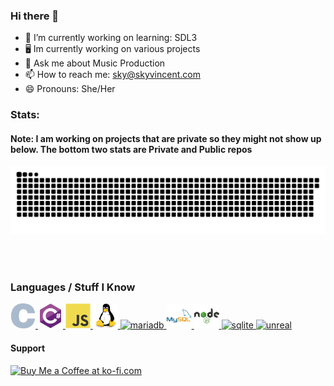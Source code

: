 ### Hi there 👋

- 🔭 I’m currently working on learning: SDL3
- 🖥 Im currently working on various projects
- 💬 Ask me about Music Production
- 📫 How to reach me: sky@skyvincent.com
- 😄 Pronouns: She/Her

### Stats:
#### Note: I am working on projects that are private so they might not show up below. The bottom two stats are Private and Public repos

<!-- Snake -->
<picture>
  <source media="(prefers-color-scheme: dark)" srcset="https://raw.githubusercontent.com/Skylarplayz348/Skylarplayz348/snake/github-contribution-grid-snake-dark.svg">
  <img alt="" src="https://raw.githubusercontent.com/Skylarplayz348/Skylarplayz348/snake/github-contribution-grid-snake.svg" >
</picture>

<!-- Github Stats -->
<picture>
  <source media="(prefers-color-scheme: dark)" srcset="https://github-readme.skyvincent.com/api?username=SkylarPlayz348&show_icons=true&theme=omni&include_all_commits=true">
  <img alt="" src="https://github-readme.skyvincent.com/api?username=SkylarPlayz348&show_icons=true&theme=jolly&include_all_commits=true" >
</picture>
<p></p>
<!-- Top Langs -->
<picture>
  <source media="(prefers-color-scheme: dark)" srcset="https://github-readme.skyvincent.com/api/top-langs/?username=skylarplayz348&layout=compact&theme=omni&langs_count=10&count_private=true">
  <img alt="" src="https://github-readme.skyvincent.com/api/top-langs/?username=skylarplayz348&layout=compact&theme=jolly&langs_count=10&count_private=true" >
</picture>

### Languages / Stuff I Know

<p align="left"> <a href="https://www.cprogramming.com/" target="_blank" rel="noreferrer"> <img src="https://raw.githubusercontent.com/devicons/devicon/master/icons/c/c-original.svg" alt="c" width="40" height="40"/> </a> <a href="https://www.w3schools.com/cs/" target="_blank" rel="noreferrer"> <img src="https://raw.githubusercontent.com/devicons/devicon/master/icons/csharp/csharp-original.svg" alt="csharp" width="40" height="40"/> </a> <a href="https://developer.mozilla.org/en-US/docs/Web/JavaScript" target="_blank" rel="noreferrer"> <img src="https://raw.githubusercontent.com/devicons/devicon/master/icons/javascript/javascript-original.svg" alt="javascript" width="40" height="40"/> </a> <a href="https://www.linux.org/" target="_blank" rel="noreferrer"> <img src="https://raw.githubusercontent.com/devicons/devicon/master/icons/linux/linux-original.svg" alt="linux" width="40" height="40"/> </a> <a href="https://mariadb.org/" target="_blank" rel="noreferrer"> <img src="https://www.vectorlogo.zone/logos/mariadb/mariadb-icon.svg" alt="mariadb" width="40" height="40"/> </a> <a href="https://www.mysql.com/" target="_blank" rel="noreferrer"> <img src="https://raw.githubusercontent.com/devicons/devicon/master/icons/mysql/mysql-original-wordmark.svg" alt="mysql" width="40" height="40"/> </a> <a href="https://nodejs.org" target="_blank" rel="noreferrer"> <img src="https://raw.githubusercontent.com/devicons/devicon/master/icons/nodejs/nodejs-original-wordmark.svg" alt="nodejs" width="40" height="40"/> </a> <a href="https://www.sqlite.org/" target="_blank" rel="noreferrer"> <img src="https://www.vectorlogo.zone/logos/sqlite/sqlite-icon.svg" alt="sqlite" width="40" height="40"/> </a> <a href="https://unrealengine.com/" target="_blank" rel="noreferrer"> <img src="https://raw.githubusercontent.com/kenangundogan/fontisto/036b7eca71aab1bef8e6a0518f7329f13ed62f6b/icons/svg/brand/unreal-engine.svg" alt="unreal" width="40" height="40"/> </a> </p>

#### Support
<a href='https://ko-fi.com/R6R5BI0SC' target='_blank'><img height='36' style='border:0px;height:36px;' src='https://storage.ko-fi.com/cdn/kofi2.png?v=3' border='0' alt='Buy Me a Coffee at ko-fi.com' /></a>
